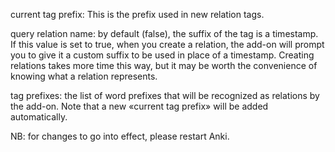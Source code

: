 current tag prefix: This is the prefix used in new relation tags.

query relation name: by default (false), the suffix of the tag is a timestamp.
If this value is set to true, when you create a relation, the add-on will prompt you to give it a custom suffix to be used in place of a timestamp.
Creating relations takes more time this way, but it may be worth the convenience of knowing what a relation represents.

tag prefixes: the list of word prefixes that will be recognized as relations by the add-on.
Note that a new «current tag prefix» will be added automatically.

NB: for changes to go into effect, please restart Anki.
